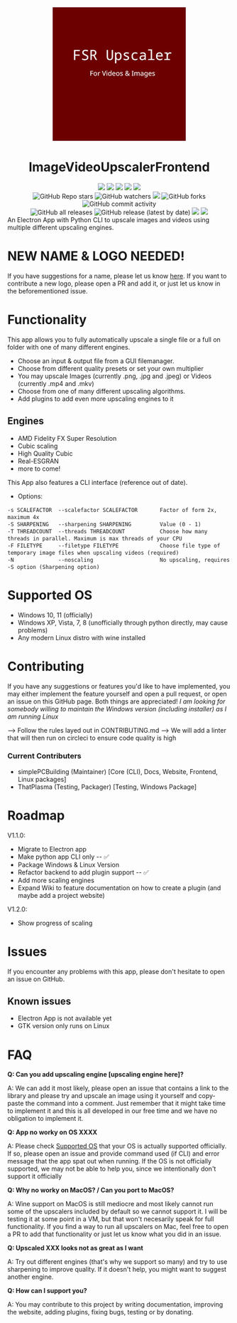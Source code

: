 <div id="title" align="center">
    <img src="./logo.png" width="300">
    <h1>ImageVideoUpscalerFrontend</h1>
</div>

<div id="badges" align="center">
    <img src="https://img.shields.io/github/license/simplePCBuilding/ImageVideoUpscaler.svg">
    <img src="https://img.shields.io/github/repo-size/simplePCBuilding/ImageVideoUpscaler.svg">
    <img src="https://img.shields.io/tokei/lines/github/simplePCBuilding/ImageVideoUpscaler">
    <img src="https://img.shields.io/github/languages/top/simplePCBuilding/ImageVideoUpscaler">
    <img src="https://img.shields.io/github/directory-file-count/simplePCBuilding/ImageVideoUpscaler.svg">
    <br>
    <img alt="GitHub Repo stars" src="https://img.shields.io/github/stars/simplePCBuilding/ImageVideoUpscaler">
    <img alt="GitHub watchers" src="https://img.shields.io/github/watchers/simplePCBuilding/ImageVideoUpscaler">
    <img src="https://img.shields.io/github/issues-pr-raw/simplePCBuilding/ImageVideoUpscaler">
    <img alt="GitHub forks" src="https://img.shields.io/github/forks/simplePCBuilding/ImageVideoUpscaler">
    <img alt="GitHub commit activity" src="https://img.shields.io/github/commit-activity/m/simplePCBuilding/ImageVideoUpscaler">
    <br>
    <img alt="GitHub all releases" src="https://img.shields.io/github/downloads/simplePCBuilding/ImageVideoUpscaler/total?label=Downloads (total)">
    <img alt="GitHub release (latest by date)" src="https://img.shields.io/github/downloads/simplePCBuilding/ImageVideoUpscaler/latest/total?label=Downloads (latest)">
    <img src="https://img.shields.io/github/release/simplePCBuilding/ImageVideoUpscaler.svg">
    <img src="https://img.shields.io/github/package-json/v/simplePCBuilding/ImageVideoUpscaler.svg?label=Development Version">
    
</div>
An Electron App with Python CLI to upscale images and videos using multiple different upscaling engines.

# NEW NAME & LOGO NEEDED!
If you have suggestions for a name, please let us know [here](https://github.com/simplePCBuilding/ImageVideoUpscaler/issues/16). If you want to contribute a new logo, please open a PR and add it, or just let us know in the beforementioned issue.

# Functionality
This app allows you to fully automatically upscale a single file or a full on folder with one of many different engines.
- Choose an input & output file from a GUI filemanager.
- Choose from different quality presets or set your own multiplier
- You may upscale Images (currently .png, .jpg and .jpeg) or Videos (currently .mp4 and .mkv)
- Choose from one of many different upscaling algorithms.
- Add plugins to add even more upscaling engines to it

## Engines
- AMD Fidelity FX Super Resolution
- Cubic scaling
- High Quality Cubic
- Real-ESGRAN
- more to come!

This App also features a CLI interface (reference out of date).
- Options:
```
-s SCALEFACTOR	--scalefactor SCALEFACTOR		Factor of form 2x, maximum 4x
-S SHARPENING	--sharpening SHARPENING			Value (0 - 1)
-T THREADCOUNT	--threads THREADCOUNT			Choose how many threads in parallel. Maximum is max threads of your CPU
-F FILETYPE		--filetype FILETYPE				Choose file type of temporary image files when upscaling videos (required)
-N 				--noscaling						No upscaling, requires -S option (Sharpening option)
```

# Supported OS
- Windows 10, 11 (officially)
- Windows XP, Vista, 7, 8 (unofficially through python directly, may cause problems)
- Any modern Linux distro with wine installed

# Contributing
If you have any suggestions or features you'd like to have implemented, you may either implement the feature yourself and open a pull request, or open an issue on this GitHub page. Both things are appreciated!
*I am looking for somebody willing to maintain the Windows version (including installer) as I am running Linux*

--> Follow the rules layed out in CONTRIBUTING.md
--> We will add a linter that will then run on circleci to ensure code quality is high

### Current Contributers
- simplePCBuilding (Maintainer) [Core (CLI), Docs, Website, Frontend, Linux packages]
- ThatPlasma (Testing, Packager) [Testing, Windows Package]


# Roadmap
V1.1.0: 
- Migrate to Electron app
- Make python app CLI only -- ✅
- Package Windows & Linux Version
- Refactor backend to add plugin support -- ✅
- Add more scaling engines 
- Expand Wiki to feature documentation on how to create a plugin (and maybe add a project website)

V1.2.0:
- Show progress of scaling

# Issues
If you encounter any problems with this app, please don't hesitate to open an issue on GitHub.

## Known issues
- Electron App is not available yet
- GTK version only runs on Linux

# FAQ
**Q: Can you add upscaling engine [upscaling engine here]?**

A: We can add it most likely, please open an issue that contains a link to the library and please try and upscale an image using it yourself and copy-paste the command into a comment.
Just remember that it might take time to implement it and this is all developed in our free time and we have no obligation to implement it.

**Q: App no worky on OS XXXX**

A: Please check [Supported OS](#supported-os) that your OS is actually supported officially. If so, please open an issue and provide command used (if CLI) and error message that the app spat out when running.
If the OS is not officially supported, we may not be able to help you, since we intentionally don't support it officially

**Q: Why no worky on MacOS? / Can you port to MacOS?**

A: Wine support on MacOS is still mediocre and most likely cannot run some of the upscalers included by default so we cannot support it. I will be testing it at some point in a VM, but that won't necesarily speak for full functionality. If you find a way to run all upscalers on Mac, feel free to open a PR to add that functionality or just let us know what you did in an issue.

**Q: Upscaled XXX looks not as great as I want**

A: Try out different engines (that's why we support so many) and try to use sharpening to improve quality. If it doesn't help, you might want to suggest another engine.

**Q: How can I support you?**

A: You may contribute to this project by writing documentation, improving the website, adding plugins, fixing bugs, testing or by donating. 
